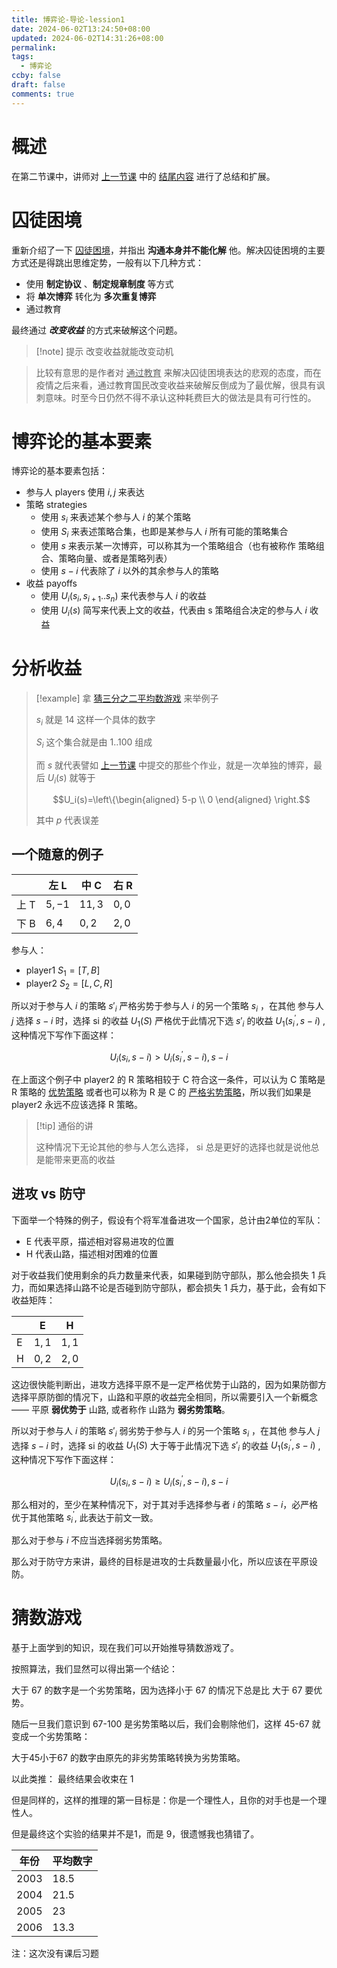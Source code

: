 ```yaml
---
title: 博弈论-导论-lession1
date: 2024-06-02T13:24:50+08:00
updated: 2024-06-02T14:31:26+08:00
permalink: 
tags:
  - 博弈论
ccby: false
draft: false
comments: true
---
```


# 概述

在第二节课中，讲师对 [上一节课](博弈论-导论-lession1.md) 中的 [结尾内容](猜三分之二平均数游戏.md) 进行了总结和扩展。

# 囚徒困境

重新介绍了一下 [囚徒困境](囚徒困境.md)，并指出 **沟通本身并不能化解** 他。解决囚徒困境的主要方式还是得跳出思维定势，一般有以下几种方式：

+ 使用 **制定协议** 、**制定规章制度** 等方式
+ 将 **单次博弈** 转化为 **多次重复博弈**
+ 通过教育

最终通过 __*改变收益*__ 的方式来破解这个问题。

> [!note] 提示
> 改变收益就能改变动机


> 比较有意思的是作者对 <u>通过教育</u> 来解决囚徒困境表达的悲观的态度，而在疫情之后来看，通过教育国民改变收益来破解反倒成为了最优解，很具有讽刺意味。时至今日仍然不得不承认这种耗费巨大的做法是具有可行性的。

# 博弈论的基本要素

博弈论的基本要素包括：

+ 参与人 players  使用 $i,j$ 来表达
+ 策略 strategies 
	+ 使用 $s_i$ 来表述某个参与人 $i$ 的某个策略
	+ 使用 $S_i$ 来表述策略合集，也即是某参与人 $i$ 所有可能的策略集合
	+ 使用 $s$ 来表示某一次博弈，可以称其为一个策略组合（也有被称作 策略组合、策略向量、或者是策略列表）
	+ 使用 $s-i$ 代表除了 $i$ 以外的其余参与人的策略
+ 收益 payoffs
	+ 使用 $U_i(s_i,s_{i+1}..s_n)$ 来代表参与人 $i$ 的收益
	+ 使用 $U_i(s)$  简写来代表上文的收益，代表由 s 策略组合决定的参与人 $i$ 收益

# 分析收益

> [!example] 拿 [猜三分之二平均数游戏](猜三分之二平均数游戏.md) 来举例子
> 
> $s_i$ 就是 14 这样一个具体的数字
> 
> $S_i$ 这个集合就是由 $1..100$ 组成
> 
> 而 $s$ 就代表譬如 [上一节课](博弈论-导论-lession1.md) 中提交的那些个作业，就是一次单独的博弈，最后 $U_i(s)$ 就等于 
> 
> $$U_i(s)=\left\{\begin{aligned}
> 5-p \\
> 0
> \end{aligned}
> \right.$$ 
> 
> 其中 $p$ 代表误差


## 一个随意的例子

|     | 左 L     | 中 C    | 右 R   |
| --- | ------- | ------ | ----- |
| 上 T | $5, -1$ | $11,3$ | $0,0$ |
| 下 B | $6,4$   | $0,2$  | $2,0$ |


参与人：

+ player1 $S_1=[T,B]$
+ player2 $S_2=[L,C,R]$

所以对于参与人 $i$ 的策略 $s\prime_i$ 严格劣势于参与人 $i$ 的另一个策略 $s_i$ ，在其他 参与人 $j$ 选择 $s-i$ 时，选择 si 的收益 $U_1(S)$ 严格优于此情况下选  $s\prime_i$  的收益 $U_1(s^\prime_i,s-i)$ ,这种情况下写作下面这样：

$$ U_i(s_i,s-i) \gt U_i(s^\prime_i,s-i) , s-i $$

在上面这个例子中 player2 的 R 策略相较于 C 符合这一条件，可以认为 C 策略是 R 策略的 [优势策略](优势策略.md) 或者也可以称为 R 是 C 的 [严格劣势策略](严格劣势策略.md)，所以我们如果是 player2 永远不应该选择 R 策略。

> [!tip] 通俗的讲
> 
> 这种情况下无论其他的参与人怎么选择， si 总是更好的选择也就是说他总是能带来更高的收益


## 进攻 vs 防守

下面举一个特殊的例子，假设有个将军准备进攻一个国家，总计由2单位的军队：

+ E 代表平原，描述相对容易进攻的位置
+ H 代表山路，描述相对困难的位置

对于收益我们使用剩余的兵力数量来代表，如果碰到防守部队，那么他会损失 1 兵力，而如果选择山路不论是否碰到防守部队，都会损失 1 兵力，基于此，会有如下收益矩阵：

|     | E     | H     |
| --- | ----- | ----- |
| E   | $1,1$ | $1,1$ |
| H   | $0,2$ | $2,0$ |

这边很快能判断出，进攻方选择平原不是一定严格优势于山路的，因为如果防御方选择平原防御的情况下，山路和平原的收益完全相同，所以需要引入一个新概念—— 平原 **弱优势于** 山路, 或者称作 山路为 **弱劣势策略**。

所以对于参与人 $i$ 的策略 $s\prime_i$ 弱劣势于参与人 $i$ 的另一个策略 $s_i$ ，在其他 参与人 $j$ 选择 $s-i$ 时，选择 si 的收益 $U_1(S)$ 大于等于此情况下选  $s\prime_i$  的收益 $U_1(s^\prime_i,s-i)$ ,这种情况下写作下面这样：

$$ U_i(s_i,s-i) \geq U_i(s^\prime_i,s-i) , s-i $$

那么相对的，至少在某种情况下，对于其对手选择参与者 $i$ 的策略 $s-i$，必严格优于其他策略 $s^\prime_i$, 此表达于前文一致。

那么对于参与 $i$ 不应当选择弱劣势策略。

那么对于防守方来讲，最终的目标是进攻的士兵数量最小化，所以应该在平原设防。

# 猜数游戏

基于上面学到的知识，现在我们可以开始推导猜数游戏了。

按照算法，我们显然可以得出第一个结论：

大于 67 的数字是一个劣势策略，因为选择小于 67 的情况下总是比 大于 67 要优势。

随后一旦我们意识到 67-100 是劣势策略以后，我们会剔除他们，这样 45-67 就变成一个劣势策略：

大于45小于67 的数字由原先的非劣势策略转换为劣势策略。

以此类推： 最终结果会收束在 1

但是同样的，这样的推理的第一目标是：你是一个理性人，且你的对手也是一个理性人。

但是最终这个实验的结果并不是1，而是 9，很遗憾我也猜错了。


| 年份   | 平均数字 |
| ---- | ---- |
| 2003 | 18.5 |
| 2004 | 21.5 |
| 2005 | 23   |
| 2006 | 13.3 |


注：这次没有课后习题